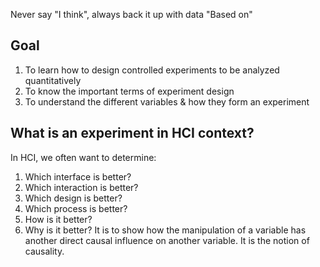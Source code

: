 Never say "I think", always back it up with data "Based on"
## Goal
1. To learn how to design controlled experiments to be analyzed quantitatively
2. To know the important terms of experiment design
3. To understand the different variables & how they form an experiment
## What is an experiment in HCI context?
In HCI, we often want to determine:
1. Which interface is better?
2. Which interaction is better?
3. Which design is better?
4. Which process is better?
5. How is it better?
6. Why is it better?
It is to show how the manipulation of a variable has another direct causal influence on another variable. It is the notion of causality.
